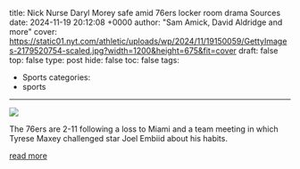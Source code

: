 title: Nick Nurse Daryl Morey safe amid 76ers locker room drama Sources
date: 2024-11-19 20:12:08 +0000
author: "Sam Amick, David Aldridge and more"
cover: https://static01.nyt.com/athletic/uploads/wp/2024/11/19150059/GettyImages-2179520754-scaled.jpg?width=1200&height=675&fit=cover
draft: false
top: false
type: post
hide: false
toc: false
tags:
  - Sports
categories:
  - sports
---

![](https://static01.nyt.com/athletic/uploads/wp/2024/11/19150059/GettyImages-2179520754-scaled.jpg?width=1200&height=675&fit=cover)

The 76ers are 2-11 following a loss to Miami and a team meeting in which Tyrese Maxey challenged star Joel Embiid about his habits.

[read more](https://www.nytimes.com/athletic/5932957/2024/11/19/76ers-meeting-embiid-maxey-nick-nurse-daryl-morey/)
